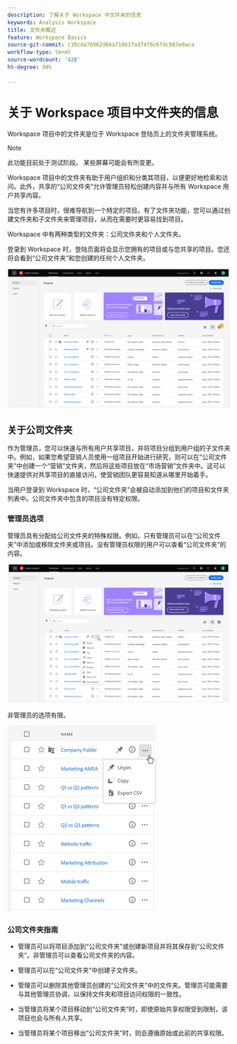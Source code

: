 ```yaml
---
description: 了解关于 Workspace 中文件夹的信息
keywords: Analysis Workspace
title: 文件夹概述
feature: Workspace Basics
source-git-commit: c10cda76962d66a710b1fad74f6c6fdc987e0aca
workflow-type: tm+mt
source-wordcount: '428'
ht-degree: 98%

---
```



# 关于 Workspace 项目中文件夹的信息

Workspace 项目中的文件夹是位于 Workspace 登陆页上的文件夹管理系统。

>[!NOTE]
>
>此功能目前处于测试阶段。 某些屏幕可能会有所变更。

Workspace 项目中的文件夹有助于用户组织和分类其项目，以便更好地检索和访问。此外，共享的“公司文件夹”允许管理员轻松创建内容并与所有 Workspace 用户共享内容。 

当您有许多项目时，很难导航到一个特定的项目。有了文件夹功能，您可以通过创建文件夹和子文件夹来管理项目，从而在需要时更容易找到项目。 

Workspace 中有两种类型的文件夹：公司文件夹和个人文件夹。

登录到 Workspace 时，登陆页面将会显示您拥有的项目或与您共享的项目。您还将会看到“公司文件夹”和您创建的任何个人文件夹。

![](/help/analyze/analysis-workspace/build-workspace-project/assets/landing-page.png)

## 关于公司文件夹

作为管理员，您可以快速与所有用户共享项目，并将项目分组到用户组的子文件夹中。例如，如果您希望营销人员使用一组项目开始进行研究，则可以在“公司文件夹”中创建一个“营销”文件夹，然后将这些项目放在“市场营销”文件夹中。这可以快速提供对共享项目的直接访问，使营销团队更容易知道从哪里开始着手。

当用户登录到 Workspace 时，“公司文件夹”会被自动添加到他们的项目和文件夹列表中。公司文件夹中包含的项目没有特定权限。

### 管理员选项

管理员具有分配给公司文件夹的特殊权限。例如，只有管理员可以在“公司文件夹”中添加或移除文件夹或项目。没有管理员权限的用户可以查看“公司文件夹”的内容。

![](/help/analyze/analysis-workspace/build-workspace-project/assets/admin-access-co-folder.png)

非管理员的选项有限。

![](/help/analyze/analysis-workspace/build-workspace-project/assets/non-admin-options.png)

### 公司文件夹指南

- 管理员可以将项目添加到“公司文件夹”或创建新项目并将其保存到“公司文件夹”。非管理员可以查看公司文件夹的内容。

- 管理员可以在“公司文件夹”中创建子文件夹。

- 管理员可以删除其他管理员创建的“公司文件夹”中的文件夹。管理员可能需要与其他管理员协调，以保持文件夹和项目访问权限的一致性。

- 当管理员将某个项目移动到“公司文件夹”时，即使原始共享权限受到限制，该项目也会与所有人共享。

- 当管理员将某个项目移出“公司文件夹”时，则会遵循原始或此前的共享权限。
